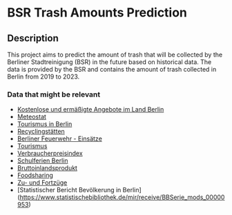 # BSR Trash Amounts Prediction

## Description

This project aims to predict the amount of trash that will be collected by the Berliner Stadtreinigung (BSR) in the future based on historical data. The data is provided by the BSR and contains the amount of trash collected in Berlin from 2019 to 2023.

### Data that might be relevant

- [Kostenlose und ermäßigte Angebote im Land Berlin](https://daten.berlin.de/datensaetze/simple_search_wwwberlindesensozialessozialesicherungbnberlinticketsangebote)
- [Meteostat](https://dev.meteostat.net/python/)
- [Tourismus in Berlin](https://www.statistik-berlin-brandenburg.de/tourismus-berlin)
- [Recyclingstätten](https://daten.berlin.de/datensaetze/simple_search_wwwberlindeumweltthemenabfallverschenkenstattwegwerfen)
- [Berliner Feuerwehr - Einsätze](https://github.com/Berliner-Feuerwehr/BF-Open-Data/tree/main/Datasets/Mission_Data)
- [Tourismus](https://www-genesis.destatis.de/datenbank/online/statistics/search/s/dG91cmlzbXVz)
- [Verbraucherpreisindex](https://www-genesis.destatis.de/datenbank/online/statistic/61111/details/search/s/YmVybGlu)
- [Schulferien Berlin](https://www.schulferien-online.de/ferien-berlin)
- [Bruttoinlandsprodukt](https://de.statista.com/statistik/daten/studie/5010/umfrage/entwicklung-des-bruttoinlandsprodukts-von-berlin-seit-1970/)
- [Foodsharing](https://foodsharing.de/karte)
- [Zu- und Fortzüge](https://www.statistik-berlin-brandenburg.de/bevoelkerung/demografie/zu-und-fortzuege)
- [Statistischer Bericht Bevölkerung in Berlin] (https://www.statistischebibliothek.de/mir/receive/BBSerie_mods_00000953)